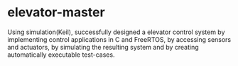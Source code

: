 # elevator-master
Using simulation(Keil), successfully designed a elevator control system by implementing control applications in C and FreeRTOS, by accessing sensors and actuators, by simulating the resulting system and by creating automatically executable test-cases. 
